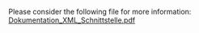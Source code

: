 Please consider the following file for more information:
[Dokumentation_XML_Schnittstelle.pdf](XMLtoPostgreSQL/Dokumentation_XML_Schnittstelle.pdf)
